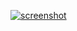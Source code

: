 [![screenshot](https://lh4.googleusercontent.com/-pm9icNNEJRQ/UMOQtTtv0_I/AAAAAAAAC-g/8tnpnpwUx84/s640/error-mckayla.png)](https://lh4.googleusercontent.com/-pm9icNNEJRQ/UMOQtTtv0_I/AAAAAAAAC-g/8tnpnpwUx84/s0/error-mckayla.png)